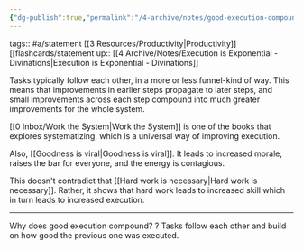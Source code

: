```yaml
---
{"dg-publish":true,"permalink":"/4-archive/notes/good-execution-compounds/"}
---
```


tags:: #a/statement [[3 Resources/Productivity\|Productivity]] [[flashcards/statement
up:: [[4 Archive/Notes/Execution is Exponential - Divinations\|Execution is Exponential - Divinations]]

Tasks typically follow each other, in a more or less funnel-kind of way. This means that improvements in earlier steps propagate to later steps, and small improvements across each step compound into much greater improvements for the whole system.

[[0 Inbox/Work the System\|Work the System]] is one of the books that explores systematizing, which is a universal way of improving execution.

Also, [[Goodness is viral\|Goodness is viral]]. It leads to increased morale, raises the bar for everyone, and the energy is contagious.

This doesn't contradict that [[Hard work is necessary\|Hard work is necessary]]. Rather, it shows that hard work leads to increased skill which in turn leads to increased execution.

---

Why does good execution compound?
?
Tasks follow each other and build on how good the previous one was executed.
<!--SR:!2022-11-01,15,270-->